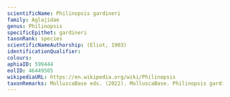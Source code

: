 ```yaml
---
scientificName: Philinopsis gardineri
family: Aglajidae
genus: Philinopsis
specificEpithet: gardineri
taxonRank: species
scientificNameAuthorship: (Eliot, 1903)
identificationQualifier: 
colours:
aphiaID: 599444
eolID: 46449505
wikipediaURL: https://en.wikipedia.org/wiki/Philinopsis
taxonRemarks: MolluscaBase eds. (2022). MolluscaBase. Philinopsis gardineri (Eliot, 1903). Accessed through: World Register of Marine Species at: https://www.marinespecies.org/aphia.php?p=taxdetails&id=599444 on 2022-02-24
---
```

